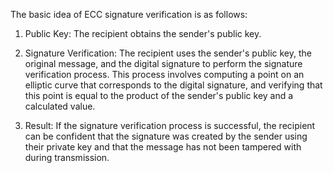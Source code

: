 The basic idea of ECC signature verification is as follows:

1. Public Key: The recipient obtains the sender's public key.

2. Signature Verification: The recipient uses the sender's public key, the original message, and the digital signature to perform the signature verification process. This process involves computing a point on an elliptic curve that corresponds to the digital signature, and verifying that this point is equal to the product of the sender's public key and a calculated value.

3. Result: If the signature verification process is successful, the recipient can be confident that the signature was created by the sender using their private key and that the message has not been tampered with during transmission.